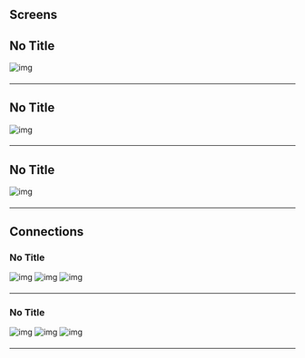 
## Screens
## No Title
![img](http://ec2-54-224-148-49.compute-1.amazonaws.com/appscreens/616200ac5e1cdc585b350a189a003c86/screen.png)
#### 

---
## No Title
![img](http://ec2-54-224-148-49.compute-1.amazonaws.com/appscreens/616200ac5e1cdc585b350a189a0020ce/screen.png)
#### 

---
## No Title
![img](http://ec2-54-224-148-49.compute-1.amazonaws.com/appscreens/616200ac5e1cdc585b350a189a002e54/screen.png)
#### 

---

## Connections
### No Title
![img](http://ec2-54-224-148-49.compute-1.amazonaws.com/appscreens/616200ac5e1cdc585b350a189a0020ce/screen.png)
![img](http://ec2-54-224-148-49.compute-1.amazonaws.com/images/downarrow/down-arrow.gif)
![img](http://ec2-54-224-148-49.compute-1.amazonaws.com/appscreens/616200ac5e1cdc585b350a189a002e54/screen.png)
#### 

* * *
### No Title
![img](http://ec2-54-224-148-49.compute-1.amazonaws.com/appscreens/616200ac5e1cdc585b350a189a002e54/screen.png)
![img](http://ec2-54-224-148-49.compute-1.amazonaws.com/images/downarrow/down-arrow.gif)
![img](http://ec2-54-224-148-49.compute-1.amazonaws.com/appscreens/616200ac5e1cdc585b350a189a003c86/screen.png)
#### 

* * *
